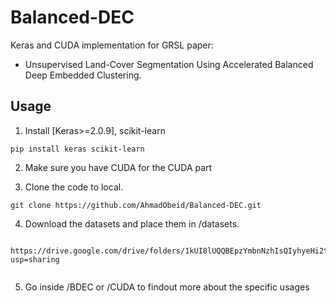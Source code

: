 # Balanced-DEC

Keras and CUDA implementation for GRSL paper:

* Unsupervised Land-Cover Segmentation Using Accelerated Balanced Deep Embedded Clustering.

## Usage
1. Install [Keras>=2.0.9], scikit-learn  
```
pip install keras scikit-learn   
```
2. Make sure you have CUDA for the CUDA part

3. Clone the code to local.   

```
git clone https://github.com/AhmadObeid/Balanced-DEC.git

```

4. Download the datasets and place them in /datasets.    
```

https://drive.google.com/drive/folders/1kUI8lUQQBEpzYmbnNzhIsQIyhyeHi2tQ?usp=sharing
 
```
5. Go inside /BDEC or /CUDA to findout more about the specific usages

